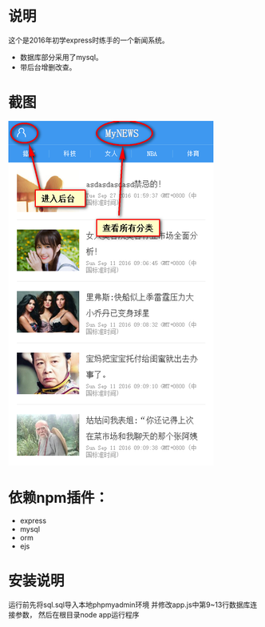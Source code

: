 # 说明
这个是2016年初学express时练手的一个新闻系统。
* 数据库部分采用了mysql。
* 带后台增删改查。

# 截图
![preview](preview.png)

# 依赖npm插件：
- express
- mysql
- orm
- ejs

# 安装说明

运行前先将sql.sql导入本地phpmyadmin环境
并修改app.js中第9~13行数据库连接参数，
然后在根目录node app运行程序

